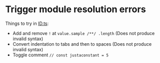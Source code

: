 # Trigger module resolution errors

Things to try in [ID.ts](./ID.ts):
- Add and remove `!` at `value.sample /**/ .length` (Does not produce invalid syntax)
- Convert indentation to tabs and then to spaces (Does not produce invalid syntax)
- Toggle comment `// const justaconstant = 5`
